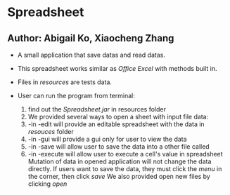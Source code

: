 # Spreadsheet
## Author: Abigail Ko, Xiaocheng Zhang

- A small application that save datas and read datas.
- This spreadsheet works similar as *Office Excel* with methods built in.
- Files in *resources* are tests data.

- User can run the program from terminal:
  1. find out the *Spreadsheet.jar* in resources folder
  2. We provided several ways to open a sheet with input file data:
    1. -in <file-name> -edit                      will provide an editable spreadsheet with the data <file-name> in *resouces* folder
    2. -in <file-name> -gui                       will provide a gui only for user to view the data
    3. -in <file-name> -save <new-file-name>      will allow user to save the data into a other file called <new-file-name>        
    4. -in <file-name> -execute <row> <column>    will allow user to execute a cell's value in spreadsheet
  Mutation of data in opened application will not change the data directly. If users want to save the data, they must click the *menu* in the corner, then click *save*
  We also provided open new files by clicking *open*
  
